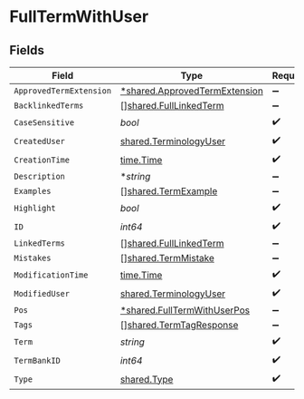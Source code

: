 # FullTermWithUser


## Fields

| Field                                                                                | Type                                                                                 | Required                                                                             | Description                                                                          |
| ------------------------------------------------------------------------------------ | ------------------------------------------------------------------------------------ | ------------------------------------------------------------------------------------ | ------------------------------------------------------------------------------------ |
| `ApprovedTermExtension`                                                              | [*shared.ApprovedTermExtension](../../../pkg/models/shared/approvedtermextension.md) | :heavy_minus_sign:                                                                   | N/A                                                                                  |
| `BacklinkedTerms`                                                                    | [][shared.FullLinkedTerm](../../../pkg/models/shared/fulllinkedterm.md)              | :heavy_minus_sign:                                                                   | N/A                                                                                  |
| `CaseSensitive`                                                                      | *bool*                                                                               | :heavy_check_mark:                                                                   | N/A                                                                                  |
| `CreatedUser`                                                                        | [shared.TerminologyUser](../../../pkg/models/shared/terminologyuser.md)              | :heavy_check_mark:                                                                   | N/A                                                                                  |
| `CreationTime`                                                                       | [time.Time](https://pkg.go.dev/time#Time)                                            | :heavy_check_mark:                                                                   | N/A                                                                                  |
| `Description`                                                                        | **string*                                                                            | :heavy_minus_sign:                                                                   | N/A                                                                                  |
| `Examples`                                                                           | [][shared.TermExample](../../../pkg/models/shared/termexample.md)                    | :heavy_minus_sign:                                                                   | N/A                                                                                  |
| `Highlight`                                                                          | *bool*                                                                               | :heavy_check_mark:                                                                   | N/A                                                                                  |
| `ID`                                                                                 | *int64*                                                                              | :heavy_check_mark:                                                                   | N/A                                                                                  |
| `LinkedTerms`                                                                        | [][shared.FullLinkedTerm](../../../pkg/models/shared/fulllinkedterm.md)              | :heavy_minus_sign:                                                                   | N/A                                                                                  |
| `Mistakes`                                                                           | [][shared.TermMistake](../../../pkg/models/shared/termmistake.md)                    | :heavy_minus_sign:                                                                   | N/A                                                                                  |
| `ModificationTime`                                                                   | [time.Time](https://pkg.go.dev/time#Time)                                            | :heavy_check_mark:                                                                   | N/A                                                                                  |
| `ModifiedUser`                                                                       | [shared.TerminologyUser](../../../pkg/models/shared/terminologyuser.md)              | :heavy_check_mark:                                                                   | N/A                                                                                  |
| `Pos`                                                                                | [*shared.FullTermWithUserPos](../../../pkg/models/shared/fulltermwithuserpos.md)     | :heavy_minus_sign:                                                                   | N/A                                                                                  |
| `Tags`                                                                               | [][shared.TermTagResponse](../../../pkg/models/shared/termtagresponse.md)            | :heavy_minus_sign:                                                                   | N/A                                                                                  |
| `Term`                                                                               | *string*                                                                             | :heavy_check_mark:                                                                   | N/A                                                                                  |
| `TermBankID`                                                                         | *int64*                                                                              | :heavy_check_mark:                                                                   | N/A                                                                                  |
| `Type`                                                                               | [shared.Type](../../../pkg/models/shared/type.md)                                    | :heavy_check_mark:                                                                   | N/A                                                                                  |